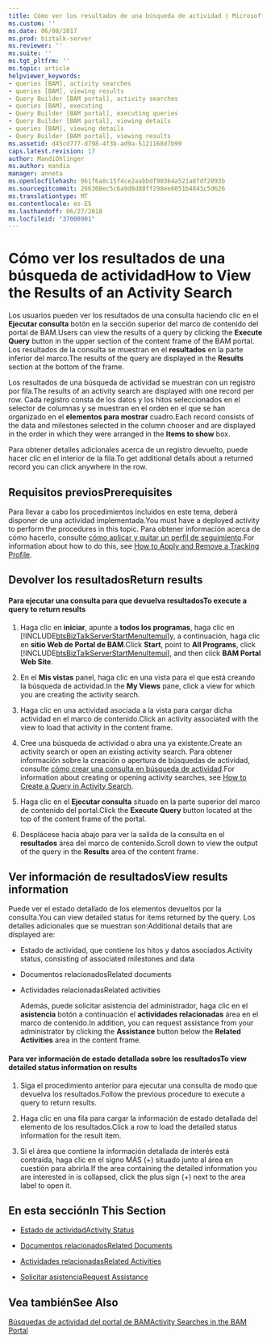 ```yaml
---
title: Cómo ver los resultados de una búsqueda de actividad | Microsoft Docs
ms.custom: ''
ms.date: 06/08/2017
ms.prod: biztalk-server
ms.reviewer: ''
ms.suite: ''
ms.tgt_pltfrm: ''
ms.topic: article
helpviewer_keywords:
- queries [BAM], activity searches
- queries [BAM], viewing results
- Query Builder [BAM portal], activity searches
- queries [BAM], executing
- Query Builder [BAM portal], executing queries
- Query Builder [BAM portal], viewing details
- queries [BAM], viewing details
- Query Builder [BAM portal], viewing results
ms.assetid: d45cd777-d798-4f3b-ad9a-5121168d7b99
caps.latest.revision: 17
author: MandiOhlinger
ms.author: mandia
manager: anneta
ms.openlocfilehash: 061f6a8c15f4ce2aabbdf90364a521a8fdf2093b
ms.sourcegitcommit: 266308ec5c6a9d8d80ff298ee6051b4843c5d626
ms.translationtype: MT
ms.contentlocale: es-ES
ms.lasthandoff: 06/27/2018
ms.locfileid: "37008901"
---
```

# <a name="how-to-view-the-results-of-an-activity-search"></a><span data-ttu-id="2d7eb-102">Cómo ver los resultados de una búsqueda de actividad</span><span class="sxs-lookup"><span data-stu-id="2d7eb-102">How to View the Results of an Activity Search</span></span>
<span data-ttu-id="2d7eb-103">Los usuarios pueden ver los resultados de una consulta haciendo clic en el **Ejecutar consulta** botón en la sección superior del marco de contenido del portal de BAM.</span><span class="sxs-lookup"><span data-stu-id="2d7eb-103">Users can view the results of a query by clicking the **Execute Query** button in the upper section of the content frame of the BAM portal.</span></span> <span data-ttu-id="2d7eb-104">Los resultados de la consulta se muestran en el **resultados** en la parte inferior del marco.</span><span class="sxs-lookup"><span data-stu-id="2d7eb-104">The results of the query are displayed in the **Results** section at the bottom of the frame.</span></span>  
  
 <span data-ttu-id="2d7eb-105">Los resultados de una búsqueda de actividad se muestran con un registro por fila.</span><span class="sxs-lookup"><span data-stu-id="2d7eb-105">The results of an activity search are displayed with one record per row.</span></span> <span data-ttu-id="2d7eb-106">Cada registro consta de los datos y los hitos seleccionados en el selector de columnas y se muestran en el orden en el que se han organizado en el **elementos para mostrar** cuadro.</span><span class="sxs-lookup"><span data-stu-id="2d7eb-106">Each record consists of the data and milestones selected in the column chooser and are displayed in the order in which they were arranged in the **Items to show** box.</span></span>  
  
 <span data-ttu-id="2d7eb-107">Para obtener detalles adicionales acerca de un registro devuelto, puede hacer clic en el interior de la fila.</span><span class="sxs-lookup"><span data-stu-id="2d7eb-107">To get additional details about a returned record you can click anywhere in the row.</span></span>  
  
## <a name="prerequisites"></a><span data-ttu-id="2d7eb-108">Requisitos previos</span><span class="sxs-lookup"><span data-stu-id="2d7eb-108">Prerequisites</span></span>  
 <span data-ttu-id="2d7eb-109">Para llevar a cabo los procedimientos incluidos en este tema, deberá disponer de una actividad implementada.</span><span class="sxs-lookup"><span data-stu-id="2d7eb-109">You must have a deployed activity to perform the procedures in this topic.</span></span> <span data-ttu-id="2d7eb-110">Para obtener información acerca de cómo hacerlo, consulte [cómo aplicar y quitar un perfil de seguimiento](../core/how-to-apply-and-remove-a-tracking-profile.md).</span><span class="sxs-lookup"><span data-stu-id="2d7eb-110">For information about how to do this, see [How to Apply and Remove a Tracking Profile](../core/how-to-apply-and-remove-a-tracking-profile.md).</span></span>  
  
## <a name="return-results"></a><span data-ttu-id="2d7eb-111">Devolver los resultados</span><span class="sxs-lookup"><span data-stu-id="2d7eb-111">Return results</span></span>  
  
#### <a name="to-execute-a-query-to-return-results"></a><span data-ttu-id="2d7eb-112">Para ejecutar una consulta para que devuelva resultados</span><span class="sxs-lookup"><span data-stu-id="2d7eb-112">To execute a query to return results</span></span>  
  
1. <span data-ttu-id="2d7eb-113">Haga clic en **iniciar**, apunte a **todos los programas**, haga clic en [!INCLUDE[btsBizTalkServerStartMenuItemui](../includes/btsbiztalkserverstartmenuitemui-md.md)]y, a continuación, haga clic en **sitio Web de Portal de BAM**.</span><span class="sxs-lookup"><span data-stu-id="2d7eb-113">Click **Start**, point to **All Programs**, click [!INCLUDE[btsBizTalkServerStartMenuItemui](../includes/btsbiztalkserverstartmenuitemui-md.md)], and then click **BAM Portal Web Site**.</span></span>  
  
2. <span data-ttu-id="2d7eb-114">En el **Mis vistas** panel, haga clic en una vista para el que está creando la búsqueda de actividad.</span><span class="sxs-lookup"><span data-stu-id="2d7eb-114">In the **My Views** pane, click a view for which you are creating the activity search.</span></span>  
  
3. <span data-ttu-id="2d7eb-115">Haga clic en una actividad asociada a la vista para cargar dicha actividad en el marco de contenido.</span><span class="sxs-lookup"><span data-stu-id="2d7eb-115">Click an activity associated with the view to load that activity in the content frame.</span></span>  
  
4. <span data-ttu-id="2d7eb-116">Cree una búsqueda de actividad o abra una ya existente.</span><span class="sxs-lookup"><span data-stu-id="2d7eb-116">Create an activity search or open an existing activity search.</span></span> <span data-ttu-id="2d7eb-117">Para obtener información sobre la creación o apertura de búsquedas de actividad, consulte [cómo crear una consulta en búsqueda de actividad](../core/how-to-create-a-query-in-activity-search.md).</span><span class="sxs-lookup"><span data-stu-id="2d7eb-117">For information about creating or opening activity searches, see [How to Create a Query in Activity Search](../core/how-to-create-a-query-in-activity-search.md).</span></span>  
  
5. <span data-ttu-id="2d7eb-118">Haga clic en el **Ejecutar consulta** situado en la parte superior del marco de contenido del portal.</span><span class="sxs-lookup"><span data-stu-id="2d7eb-118">Click the **Execute Query** button located at the top of the content frame of the portal.</span></span>  
  
6. <span data-ttu-id="2d7eb-119">Desplácese hacia abajo para ver la salida de la consulta en el **resultados** área del marco de contenido.</span><span class="sxs-lookup"><span data-stu-id="2d7eb-119">Scroll down to view the output of the query in the **Results** area of the content frame.</span></span>  
  
## <a name="view-results-information"></a><span data-ttu-id="2d7eb-120">Ver información de resultados</span><span class="sxs-lookup"><span data-stu-id="2d7eb-120">View results information</span></span>  
 <span data-ttu-id="2d7eb-121">Puede ver el estado detallado de los elementos devueltos por la consulta.</span><span class="sxs-lookup"><span data-stu-id="2d7eb-121">You can view detailed status for items returned by the query.</span></span> <span data-ttu-id="2d7eb-122">Los detalles adicionales que se muestran son:</span><span class="sxs-lookup"><span data-stu-id="2d7eb-122">Additional details that are displayed are:</span></span>  
  
- <span data-ttu-id="2d7eb-123">Estado de actividad, que contiene los hitos y datos asociados.</span><span class="sxs-lookup"><span data-stu-id="2d7eb-123">Activity status, consisting of associated milestones and data</span></span>  
  
- <span data-ttu-id="2d7eb-124">Documentos relacionados</span><span class="sxs-lookup"><span data-stu-id="2d7eb-124">Related documents</span></span>  
  
- <span data-ttu-id="2d7eb-125">Actividades relacionadas</span><span class="sxs-lookup"><span data-stu-id="2d7eb-125">Related activities</span></span>  
  
  <span data-ttu-id="2d7eb-126">Además, puede solicitar asistencia del administrador, haga clic en el **asistencia** botón a continuación el **actividades relacionadas** área en el marco de contenido.</span><span class="sxs-lookup"><span data-stu-id="2d7eb-126">In addition, you can request assistance from your administrator by clicking the **Assistance** button below the **Related Activities** area in the content frame.</span></span>  
  
#### <a name="to-view-detailed-status-information-on-results"></a><span data-ttu-id="2d7eb-127">Para ver información de estado detallada sobre los resultados</span><span class="sxs-lookup"><span data-stu-id="2d7eb-127">To view detailed status information on results</span></span>  
  
1.  <span data-ttu-id="2d7eb-128">Siga el procedimiento anterior para ejecutar una consulta de modo que devuelva los resultados.</span><span class="sxs-lookup"><span data-stu-id="2d7eb-128">Follow the previous procedure to execute a query to return results.</span></span>  
  
2.  <span data-ttu-id="2d7eb-129">Haga clic en una fila para cargar la información de estado detallada del elemento de los resultados.</span><span class="sxs-lookup"><span data-stu-id="2d7eb-129">Click a row to load the detailed status information for the result item.</span></span>  
  
3.  <span data-ttu-id="2d7eb-130">Si el área que contiene la información detallada de interés está contraída, haga clic en el signo MÁS (+) situado junto al área en cuestión para abrirla.</span><span class="sxs-lookup"><span data-stu-id="2d7eb-130">If the area containing the detailed information you are interested in is collapsed, click the plus sign (+) next to the area label to open it.</span></span>  
  
## <a name="in-this-section"></a><span data-ttu-id="2d7eb-131">En esta sección</span><span class="sxs-lookup"><span data-stu-id="2d7eb-131">In This Section</span></span>  
  
-   [<span data-ttu-id="2d7eb-132">Estado de actividad</span><span class="sxs-lookup"><span data-stu-id="2d7eb-132">Activity Status</span></span>](../core/activity-status.md)  
  
-   [<span data-ttu-id="2d7eb-133">Documentos relacionados</span><span class="sxs-lookup"><span data-stu-id="2d7eb-133">Related Documents</span></span>](../core/related-documents.md)  
  
-   [<span data-ttu-id="2d7eb-134">Actividades relacionadas</span><span class="sxs-lookup"><span data-stu-id="2d7eb-134">Related Activities</span></span>](../core/related-activities.md)  
  
-   [<span data-ttu-id="2d7eb-135">Solicitar asistencia</span><span class="sxs-lookup"><span data-stu-id="2d7eb-135">Request Assistance</span></span>](../core/request-assistance.md)  
  
## <a name="see-also"></a><span data-ttu-id="2d7eb-136">Vea también</span><span class="sxs-lookup"><span data-stu-id="2d7eb-136">See Also</span></span>  
 [<span data-ttu-id="2d7eb-137">Búsquedas de actividad del portal de BAM</span><span class="sxs-lookup"><span data-stu-id="2d7eb-137">Activity Searches in the BAM Portal</span></span>](../core/activity-searches-in-the-bam-portal.md)
